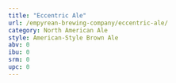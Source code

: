 ```yaml
---
title: "Eccentric Ale"
url: /empyrean-brewing-company/eccentric-ale/
category: North American Ale
style: American-Style Brown Ale
abv: 0
ibu: 0
srm: 0
upc: 0
---
```


